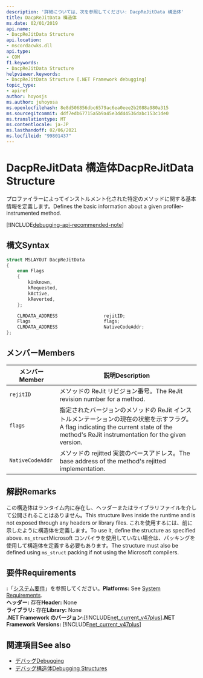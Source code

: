 ```yaml
---
description: '詳細については、次を参照してください: DacpReJitData 構造体'
title: DacpReJitData 構造体
ms.date: 02/01/2019
api.name:
- DacpReJitData Structure
api.location:
- mscordacwks.dll
api.type:
- COM
f1.keywords:
- DacpReJitData Structure
helpviewer.keywords:
- DacpReJitData Structure [.NET Framework debugging]
topic_type:
- apiref
author: hoyosjs
ms.author: juhoyosa
ms.openlocfilehash: 8e8d506856dbc6579ac6ea0eee2b2088a980a315
ms.sourcegitcommit: ddf7edb67715a5b9a45e3dd44536dabc153c1de0
ms.translationtype: MT
ms.contentlocale: ja-JP
ms.lasthandoff: 02/06/2021
ms.locfileid: "99801437"
---
```

# <a name="dacprejitdata-structure"></a><span data-ttu-id="a3412-103">DacpReJitData 構造体</span><span class="sxs-lookup"><span data-stu-id="a3412-103">DacpReJitData Structure</span></span>

<span data-ttu-id="a3412-104">プロファイラーによってインストルメント化された特定のメソッドに関する基本情報を定義します。</span><span class="sxs-lookup"><span data-stu-id="a3412-104">Defines the basic information about a given profiler-instrumented method.</span></span>

[!INCLUDE[debugging-api-recommended-note](../../../../includes/debugging-api-recommended-note.md)]

## <a name="syntax"></a><span data-ttu-id="a3412-105">構文</span><span class="sxs-lookup"><span data-stu-id="a3412-105">Syntax</span></span>

```cpp
struct MSLAYOUT DacpReJitData
{
    enum Flags
    {
        kUnknown,
        kRequested,
        kActive,
        kReverted,
    };

    CLRDATA_ADDRESS                 rejitID;
    Flags                           flags;
    CLRDATA_ADDRESS                 NativeCodeAddr;
};
```

## <a name="members"></a><span data-ttu-id="a3412-106">メンバー</span><span class="sxs-lookup"><span data-stu-id="a3412-106">Members</span></span>

| <span data-ttu-id="a3412-107">メンバー</span><span class="sxs-lookup"><span data-stu-id="a3412-107">Member</span></span>           | <span data-ttu-id="a3412-108">説明</span><span class="sxs-lookup"><span data-stu-id="a3412-108">Description</span></span>                                                                                      |
| ---------------- | ------------------------------------------------------------------------------------------------ |
| `rejitID`        | <span data-ttu-id="a3412-109">メソッドの ReJit リビジョン番号。</span><span class="sxs-lookup"><span data-stu-id="a3412-109">The ReJit revision number for a method.</span></span>                                                          |
| `flags`          | <span data-ttu-id="a3412-110">指定されたバージョンのメソッドの ReJit インストルメンテーションの現在の状態を示すフラグ。</span><span class="sxs-lookup"><span data-stu-id="a3412-110">A flag indicating the current state of the method's ReJit instrumentation for the given version.</span></span> |
| `NativeCodeAddr` | <span data-ttu-id="a3412-111">メソッドの rejitted 実装のベースアドレス。</span><span class="sxs-lookup"><span data-stu-id="a3412-111">The base address of the method's rejitted implementation.</span></span>                                         |

## <a name="remarks"></a><span data-ttu-id="a3412-112">解説</span><span class="sxs-lookup"><span data-stu-id="a3412-112">Remarks</span></span>

<span data-ttu-id="a3412-113">この構造体はランタイム内に存在し、ヘッダーまたはライブラリファイルを介して公開されることはありません。</span><span class="sxs-lookup"><span data-stu-id="a3412-113">This structure lives inside the runtime and is not exposed through any headers or library files.</span></span> <span data-ttu-id="a3412-114">これを使用するには、前に示したように構造体を定義します。</span><span class="sxs-lookup"><span data-stu-id="a3412-114">To use it, define the structure as specified above.</span></span> <span data-ttu-id="a3412-115">`ms_struct`Microsoft コンパイラを使用していない場合は、パッキングを使用して構造体を定義する必要もあります。</span><span class="sxs-lookup"><span data-stu-id="a3412-115">The structure must also be defined using `ms_struct` packing if not using the Microsoft compilers.</span></span>

## <a name="requirements"></a><span data-ttu-id="a3412-116">要件</span><span class="sxs-lookup"><span data-stu-id="a3412-116">Requirements</span></span>

<span data-ttu-id="a3412-117">**:**「[システム要件](../../get-started/system-requirements.md)」を参照してください。</span><span class="sxs-lookup"><span data-stu-id="a3412-117">**Platforms:** See [System Requirements](../../get-started/system-requirements.md).</span></span>  
<span data-ttu-id="a3412-118">**ヘッダー:** 存在</span><span class="sxs-lookup"><span data-stu-id="a3412-118">**Header:** None</span></span>  
<span data-ttu-id="a3412-119">**ライブラリ:** 存在</span><span class="sxs-lookup"><span data-stu-id="a3412-119">**Library:** None</span></span>  
<span data-ttu-id="a3412-120">**.NET Framework のバージョン:**[!INCLUDE[net_current_v47plus](../../../../includes/net-current-v47plus.md)]</span><span class="sxs-lookup"><span data-stu-id="a3412-120">**.NET Framework Versions:** [!INCLUDE[net_current_v47plus](../../../../includes/net-current-v47plus.md)]</span></span>  

## <a name="see-also"></a><span data-ttu-id="a3412-121">関連項目</span><span class="sxs-lookup"><span data-stu-id="a3412-121">See also</span></span>

- [<span data-ttu-id="a3412-122">デバッグ</span><span class="sxs-lookup"><span data-stu-id="a3412-122">Debugging</span></span>](index.md)
- [<span data-ttu-id="a3412-123">デバッグ構造体</span><span class="sxs-lookup"><span data-stu-id="a3412-123">Debugging Structures</span></span>](debugging-structures.md)
